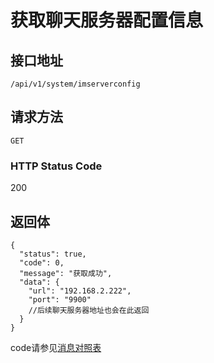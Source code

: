 # 获取聊天服务器配置信息

## 接口地址

`/api/v1/system/imserverconfig`

## 请求方法

```GET ```

### HTTP Status Code

200

## 返回体

```json5
{
  "status": true,
  "code": 0,
  "message": "获取成功",
  "data": {
    "url": "192.168.2.222",
    "port": "9900"
    //后续聊天服务器地址也会在此返回
  }
}
```

code请参见[消息对照表](消息对照表.md)
